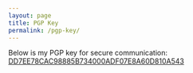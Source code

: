 ```yaml
---
layout: page
title: PGP Key
permalink: /pgp-key/
---
```


Below is my PGP key for secure communication: [DD7EE78CAC98885B734000ADF07E8A60D810A543](/assets/pgp-key/DD7EE78CAC98885B734000ADF07E8A60D810A543.asc)

<pre><code id="pgp-key"></code></pre>

<script>
fetch('/assets/pgp-key/DD7EE78CAC98885B734000ADF07E8A60D810A543.asc')
  .then(response => response.text())
  .then(data => {
    document.getElementById('pgp-key').textContent = data;
  })
  .catch(error => console.error('Error loading PGP key:', error));
</script>
